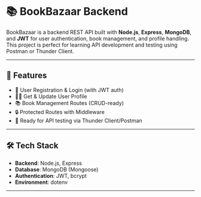 # 📚 BookBazaar Backend

BookBazaar is a backend REST API built with **Node.js**, **Express**, **MongoDB**, and **JWT** for user authentication, book management, and profile handling. This project is perfect for learning API development and testing using Postman or Thunder Client.

---

## 🚀 Features

- 🔐 User Registration & Login (with JWT auth)
- 🧑‍💼 Get & Update User Profile
- 📚 Book Management Routes (CRUD-ready)
- 🔒 Protected Routes with Middleware
- 🧪 Ready for API testing via Thunder Client/Postman

---

## 🛠 Tech Stack

- **Backend**: Node.js, Express
- **Database**: MongoDB (Mongoose)
- **Authentication**: JWT, bcrypt
- **Environment**: dotenv

---
